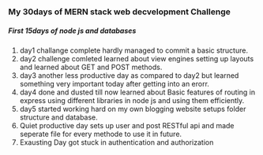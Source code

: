 ### My 30days of MERN stack web decvelopment Challenge

##### First 15days of node js and databases
1. day1 challange complete hardly managed to commit a basic structure.
2. day2 challenge comleted learned about view engines setting up layouts and learned about GET and POST methods.
3. day3 another less productive day as compared to day2 but learned something very important today after getting into an erorr.
4. day4 done and dusted till now learned about Basic features of routing in express using different libraries in node js and using them efficiently.
5. day5 started working hard on my own blogging website setups folder structure and database.
6. Quiet productive day sets up user and post RESTful api and made seperate file for every methode to use it in future.
7. Exausting Day got stuck in authentication and authorization 